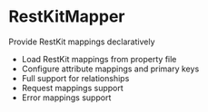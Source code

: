 RestKitMapper
=============

Provide RestKit mappings declaratively

  * Load RestKit mappings from property file
  * Configure attribute mappings and primary keys
  * Full support for relationships
  * Request mappings support
  * Error mappings support

